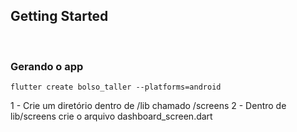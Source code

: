 ## Getting Started

<br>

### Gerando o app

<code>flutter create bolso_taller
--platforms=android</code>

1 - Crie um diretório dentro de /lib chamado /screens
2 - Dentro de lib/screens crie o arquivo dashboard_screen.dart
